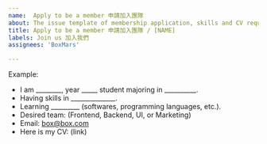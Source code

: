 ```yaml
---
name:  Apply to be a member 申請加入團隊
about: The issue template of membership application, skills and CV required. 在這裏申請加入我們，需要你的技能和簡歷
title: Apply to be a member 申請加入團隊 / [NAME]
labels: Join us 加入我們
assignees: 'BoxMars'

---
```


Example:
* I am ________, year _____ student majoring in __________.
* Having skills in ______________. 
* Learning _________ (softwares, programming languages, etc.).
* Desired team: (Frontend, Backend, UI, or Marketing)
* Email: box@box.com
* Here is my CV: (link)
